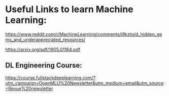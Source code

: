 # Useful Links to learn Machine Learning: 

https://www.reddit.com/r/MachineLearning/comments/i9kztq/d_hidden_gems_and_underappreciated_resources/


https://arxiv.org/pdf/1905.01164.pdf 


## DL Engineering Course: 
https://course.fullstackdeeplearning.com/?utm_campaign=OpenMLU%20Newsletter&utm_medium=email&utm_source=Revue%20newsletter

